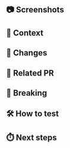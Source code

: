 ## :camera: Screenshots
<!-- Show us what you've changed, we love images. -->

## :page_facing_up: Context
<!-- Why did you change something? Is there an [issue](https://github.com/Rishit-dagli/invariant-attention/issues) to link here? Or an external link? -->

## :pencil: Changes
<!-- Which code did you change? How? -->

## :paperclip: Related PR
<!-- PR that blocks this one, or the ones blocked by this PR -->

## :no_entry_sign: Breaking
<!-- Is there something breaking the API? Any class or method signature changed? -->

## :hammer_and_wrench: How to test
<!-- Is there a special case to test your changes? -->

## :stopwatch: Next steps
<!-- Do we have to plan something else after the merge? -->
